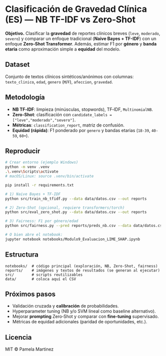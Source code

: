 # Clasificación de Gravedad Clínica (ES) — NB TF-IDF vs Zero‑Shot

**Objetivo.** Clasificar la **gravedad** de reportes clínicos breves (`leve`, `moderado`, `severo`)
y comparar un enfoque tradicional (**Naive Bayes + TF-IDF**) con un enfoque **Zero‑Shot Transformer**.
Además, estimar F1 por **género** y **banda etaria** como aproximación simple a **equidad** del modelo.

## Dataset
Conjunto de textos clínicos sintéticos/anónimos con columnas:
`texto_clinico`, `edad`, `genero` (`M`/`F`), `afeccion`, `gravedad`.

## Metodología
- **NB TF‑IDF**: limpieza (minúsculas, stopwords), TF‑IDF, `MultinomialNB`.
- **Zero‑Shot**: clasificación con `candidate_labels = ["leve","moderado","severo"]`.
- **Métricas**: `classification_report`, matriz de confusión.
- **Equidad (rápida)**: F1 ponderado por `genero` y bandas etarias (`18-39`, `40-59`, `60+`).

## Reproducir
```bash
# Crear entorno (ejemplo Windows)
python -m venv .venv
.\.venv\Scripts\activate
# macOS/Linux: source .venv/bin/activate

pip install -r requirements.txt

# 1) Naive Bayes + TF‑IDF
python src/train_nb_tfidf.py --data data/datos.csv --out reports

# 2) Zero‑Shot (opcional, requiere transformers/torch)
python src/eval_zero_shot.py --data data/datos.csv --out reports

# 3) Fairness: F1 por género/edad
python src/fairness.py --pred reports/preds_nb.csv --data data/datos.csv --out reports

# O bien abre el notebook:
jupyter notebook notebooks/Modulo9_Evaluacion_LIME_SHAP.ipynb
```

## Estructura
```
notebooks/  # código principal (exploración, NB, Zero‑Shot, fairness)
reports/    # imágenes y textos de resultados (se generan al ejecutar)
src/        # scripts reutilizables
data/       # coloca aquí el CSV
```

## Próximos pasos
- Validación cruzada y **calibración** de probabilidades.
- Hyperparameter tuning (NB y/o SVM lineal como baseline alternativo).
- Mejorar **prompting** Zero‑Shot y comparar con **fine‑tuning** supervisado.
- Métricas de equidad adicionales (paridad de oportunidades, etc.).

## Licencia
MIT © Pamela Martinez
